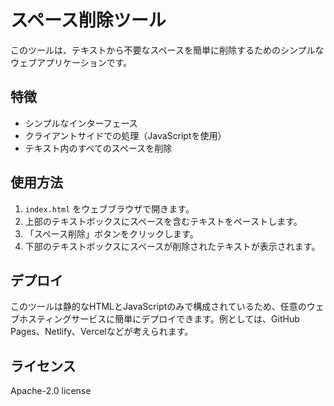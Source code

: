 # スペース削除ツール

このツールは、テキストから不要なスペースを簡単に削除するためのシンプルなウェブアプリケーションです。

## 特徴

- シンプルなインターフェース
- クライアントサイドでの処理（JavaScriptを使用）
- テキスト内のすべてのスペースを削除

## 使用方法

1. `index.html` をウェブブラウザで開きます。
2. 上部のテキストボックスにスペースを含むテキストをペーストします。
3. 「スペース削除」ボタンをクリックします。
4. 下部のテキストボックスにスペースが削除されたテキストが表示されます。

## デプロイ

このツールは静的なHTMLとJavaScriptのみで構成されているため、任意のウェブホスティングサービスに簡単にデプロイできます。例としては、GitHub Pages、Netlify、Vercelなどが考えられます。

## ライセンス

Apache-2.0 license

